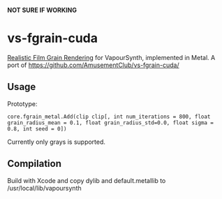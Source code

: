 **NOT SURE IF WORKING**

# vs-fgrain-cuda
[Realistic Film Grain Rendering](https://www.ipol.im/pub/art/2017/192/) for VapourSynth, implemented in Metal. A port of https://github.com/AmusementClub/vs-fgrain-cuda/
## Usage
Prototype:

`core.fgrain_metal.Add(clip clip[, int num_iterations = 800, float grain_radius_mean = 0.1, float grain_radius_std=0.0, float sigma = 0.8, int seed = 0])`

Currently only grays is supported.

## Compilation

Build with Xcode and copy dylib and default.metallib to /usr/local/lib/vapoursynth
